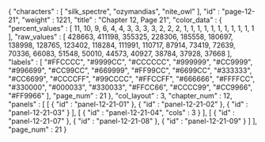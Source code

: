 {
  "characters" : [
    "silk_spectre",
    "ozymandias",
    "nite_owl"
  ],
  "id" : "page-12-21",
  "weight" : 1221,
  "title" : "Chapter 12, Page 21",
  "color_data" : {
    "percent_values" : [
      11,
      10,
      9,
      6,
      4,
      4,
      3,
      3,
      3,
      3,
      2,
      2,
      2,
      1,
      1,
      1,
      1,
      1,
      1,
      1,
      1,
      1,
      1,
      1
    ],
    "raw_values" : [
      428663,
      411198,
      355325,
      228306,
      185558,
      180697,
      138998,
      128765,
      123402,
      118284,
      111991,
      110717,
      87914,
      73419,
      72639,
      70336,
      66083,
      51548,
      50010,
      44573,
      40927,
      38784,
      37928,
      37668
    ],
    "labels" : [
      "#FFCCCC",
      "#9999CC",
      "#CCCCCC",
      "#999999",
      "#CC9999",
      "#996699",
      "#CC99CC",
      "#669999",
      "#FF99CC",
      "#6699CC",
      "#333333",
      "#CC6699",
      "#CCCCFF",
      "#99CCCC",
      "#FFCCFF",
      "#666666",
      "#FFFFCC",
      "#330000",
      "#000033",
      "#330033",
      "#FFCC66",
      "#CCCC99",
      "#CC9966",
      "#FF9966"
    ],
    "page_num" : 21
  },
  "col_layout" : 3,
  "chapter_num" : 12,
  "panels" : [
    [
      {
        "id" : "panel-12-21-01"
      },
      {
        "id" : "panel-12-21-02"
      },
      {
        "id" : "panel-12-21-03"
      }
    ],
    [
      {
        "id" : "panel-12-21-04",
        "cols" : 3
      }
    ],
    [
      {
        "id" : "panel-12-21-07"
      },
      {
        "id" : "panel-12-21-08"
      },
      {
        "id" : "panel-12-21-09"
      }
    ]
  ],
  "page_num" : 21
}
